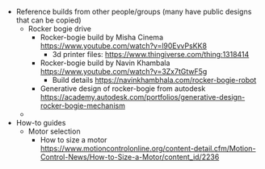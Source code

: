 - Reference builds from other people/groups (many have public designs that can be copied)
    - Rocker bogie drive
        - Rocker-bogie build by Misha Cinema https://www.youtube.com/watch?v=l90EvvPsKK8
            - 3d printer files: https://www.thingiverse.com/thing:1318414
        - Rocker-bogie build by Navin Khambala https://www.youtube.com/watch?v=3Zx7tGtwF5g
            - Build details https://navinkhambhala.com/rocker-bogie-robot
        - Generative design of rocker-bogie from autodesk https://academy.autodesk.com/portfolios/generative-design-rocker-bogie-mechanism
    - 
- How-to guides
    - Motor selection
        - How to size a motor https://www.motioncontrolonline.org/content-detail.cfm/Motion-Control-News/How-to-Size-a-Motor/content_id/2236
